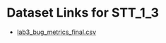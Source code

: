   # Dataset Links for STT_1_3

  - [lab3_bug_metrics_final.csv](https://github.com/ps-keerthana/STT_1_3/releases/download/v1.0/lab3_bug_metrics_final.csv)
